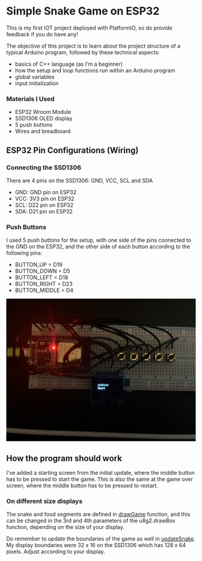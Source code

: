 # Simple Snake Game on ESP32

This is my first IOT project deployed with PlatformIO, so do provide feedback if you do have any!

The objective of this project is to learn about the project structure of a typical Arduino program, followed by these technical aspects:

- basics of C++ language (as I'm a beginner)
- how the setup and loop functions run within an Arduino program
- global variables
- input initialization

### Materials I Used

- ESP32 Wroom Module
- SSD1306 OLED display
- 5 push buttons
- Wires and breadboard

## ESP32 Pin Configurations (Wiring)

### Connecting the SSD1306

There are 4 pins on the SSD1306: GND, VCC, SCL and SDA

- GND: GND pin on ESP32
- VCC: 3V3 pin on ESP32
- SCL: D22 pin on ESP32
- SDA: D21 pin on ESP32

### Push Buttons

I used 5 push buttons for the setup, with one side of the pins connected to the GND on the ESP32, and the other side of each button according to the following pins:

- BUTTON_UP = D19
- BUTTON_DOWN = D5
- BUTTON_LEFT = D18
- BUTTON_RIGHT = D23
- BUTTON_MIDDLE = D4

![Breadboard example](https://github.com/ohchloeho/esp32_snake/blob/main/assets/breadboard.jpeg)


## How the program should work

I've added a starting screen from the initial update, where the middle button has to be pressed to start the game. This is also the same at the game over screen, where the middle button has to be pressed to restart.

### On different size displays
The snake and food segments are defined in [drawGame](https://github.com/ohchloeho/esp32_snake/blob/417868a503b49fce614d9f22f4f8ad0180ac1bf1/src/display/setup.cpp) function, and this can be changed in the 3rd and 4th parameters of the u8g2.drawBox function, depending on the size of your display.

Do remember to update the boundaries of the game as well in [updateSnake](https://github.com/ohchloeho/esp32_snake/blob/417868a503b49fce614d9f22f4f8ad0180ac1bf1/src/game/game.cpp?plain=1#L76). My display boundaries were 32 x 16 on the SSD1306 which has 128 x 64 pixels. Adjust according to your display.

